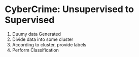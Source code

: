 # CyberCrime: Unsupervised to Supervised

1. Duumy data Generated
2. Divide data into some cluster
3. According to cluster, provide labels
4. Perform Classification
